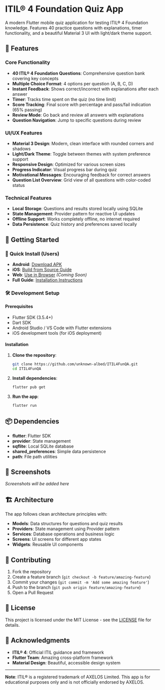 # ITIL® 4 Foundation Quiz App

A modern Flutter mobile quiz application for testing ITIL® 4 Foundation knowledge. Features 40 practice questions with explanations, timer functionality, and a beautiful Material 3 UI with light/dark theme support.

## 📱 Features

### Core Functionality
- **40 ITIL® 4 Foundation Questions**: Comprehensive question bank covering key concepts
- **Multiple Choice Format**: 4 options per question (A, B, C, D)
- **Instant Feedback**: Shows correct/incorrect with explanations after each answer
- **Timer**: Tracks time spent on the quiz (no time limit)
- **Score Tracking**: Final score with percentage and pass/fail indication (65% passing)
- **Review Mode**: Go back and review all answers with explanations
- **Question Navigation**: Jump to specific questions during review

### UI/UX Features
- **Material 3 Design**: Modern, clean interface with rounded corners and shadows
- **Light/Dark Theme**: Toggle between themes with system preference support
- **Responsive Design**: Optimized for various screen sizes
- **Progress Indicator**: Visual progress bar during quiz
- **Motivational Messages**: Encouraging feedback for correct answers
- **Question List Overview**: Grid view of all questions with color-coded status

### Technical Features
- **Local Storage**: Questions and results stored locally using SQLite
- **State Management**: Provider pattern for reactive UI updates
- **Offline Support**: Works completely offline, no internet required
- **Data Persistence**: Quiz history and preferences saved locally

## 🚀 Getting Started

### 📱 **Quick Install (Users)**
- **Android**: [Download APK](https://github.com/unknown-albed/ITIL4FunQA/releases/latest/download/app-release.apk)
- **iOS**: [Build from Source Guide](iOS_BUILD_GUIDE.md)
- **Web**: [Use in Browser](https://unknown-albed.github.io/ITIL4FunQA/) *(Coming Soon)*
- **Full Guide**: [Installation Instructions](INSTALLATION.md)

### 🛠️ **Development Setup**

#### Prerequisites
- Flutter SDK (3.5.4+)
- Dart SDK
- Android Studio / VS Code with Flutter extensions
- iOS development tools (for iOS deployment)

#### Installation

1. **Clone the repository**:
   ```bash
   git clone https://github.com/unknown-albed/ITIL4FunQA.git
   cd ITIL4FunQA
   ```

2. **Install dependencies**:
   ```bash
   flutter pub get
   ```

3. **Run the app**:
   ```bash
   flutter run
   ```

## 📦 Dependencies

- **flutter**: Flutter SDK
- **provider**: State management
- **sqflite**: Local SQLite database
- **shared_preferences**: Simple data persistence
- **path**: File path utilities

## 🎨 Screenshots

*Screenshots will be added here*

## 🏗️ Architecture

The app follows clean architecture principles with:
- **Models**: Data structures for questions and quiz results
- **Providers**: State management using Provider pattern
- **Services**: Database operations and business logic
- **Screens**: UI screens for different app states
- **Widgets**: Reusable UI components

## 🤝 Contributing

1. Fork the repository
2. Create a feature branch (`git checkout -b feature/amazing-feature`)
3. Commit your changes (`git commit -m 'Add some amazing feature'`)
4. Push to the branch (`git push origin feature/amazing-feature`)
5. Open a Pull Request

## 📄 License

This project is licensed under the MIT License - see the [LICENSE](LICENSE) file for details.

## 🙏 Acknowledgments

- **ITIL® 4**: Official ITIL guidance and framework
- **Flutter Team**: Amazing cross-platform framework
- **Material Design**: Beautiful, accessible design system

---

**Note**: ITIL® is a registered trademark of AXELOS Limited. This app is for educational purposes only and is not officially endorsed by AXELOS.
